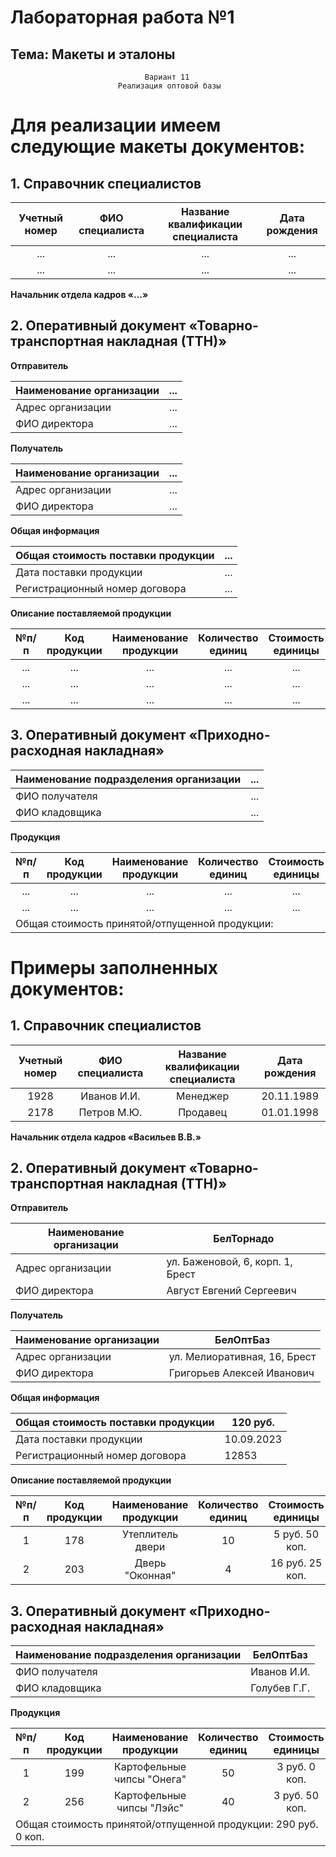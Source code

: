 # Лабораторная работа №1 #
## Тема: Макеты и эталоны ##

                                  Вариант 11
                            Реализация оптовой базы

# Для реализации имеем следующие макеты документов: #

## 1. Справочник специалистов ##

| Учетный номер | ФИО специалиста |Название квалификации специалиста |Дата рождения |
|:----------:|:----------:|:-------------:|:-------------:|
| ... | ... | ...|... |
| ... | ... | ...|... |

**Начальник отдела кадров «…»**


## 2. Оперативный документ «Товарно-транспортная накладная (ТТН)» ##

**Отправитель**

|Наименование организации |...|
|----------|----------|
| Адрес организации | ... |
| ФИО директора | ... |

**Получатель**

|Наименование организации |...|
|----------|----------|
| Адрес организации | ... |
| ФИО директора | ...|

**Общая информация**

|Общая стоимость поставки продукции |...|
|----------|----------|
| Дата поставки продукции  | ... |
| Регистрационный номер договора | ...|

**Описание поставляемой продукции**

|№п/п| Код продукции |Наименование продукции  |Количество единиц  |Стоимость единицы | Другие |
|:----------:|:----------:|:-------------:|:-------------:|:-------------:|:-------------:|
| ... | ... | ...|... | ...| ...|
| ... | ... | ...|... | ...| ...|
| ... | ... | ...|... | ...| ...|

## 3. Оперативный документ «Приходно-расходная накладная» ##

|Наименование подразделения организации |...|
|----------|----------|
|ФИО получателя  | ... |
|ФИО кладовщика | ...|

**Продукция**

<table>
    <thead>
        <tr>
            <th>№п/п</th>
            <th>Код продукции</th>
            <th>Наименование продукции </th>
            <th>Количество единиц</th>
            <th>Стоимость единицы </th>
            <th> Общая стоимость</th>
            <th> Другие</th>
         </tr>
    </thead>
    <tbody>
        <tr>
            <td  align="center">...</td>
            <td align="center">...</td>
            <td align="center">...</td>
            <td align="center">...</td>
            <td align="center">...</td>
            <td align="center">...</td>
            <td align="center">...</td>
        </tr>
       <tr>
            <td  align="center">...</td>
            <td align="center">...</td>
            <td align="center">...</td>
            <td align="center">...</td>
            <td align="center">...</td>
            <td align="center">...</td>
            <td align="center">...</td>
        </tr>
         <tr>
            <td  colspan="5"> Общая стоимость  принятой/отпущенной продукции: </td>
            <td align="center"></td>
            <td align="center"></td>
        </tr>
    </tbody>
</table>

# Примеры заполненных документов: #
## 1. Справочник специалистов ##

| Учетный номер | ФИО специалиста |Название квалификации специалиста |Дата рождения |
|:----------:|:----------:|:-------------:|:-------------:|
| 1928 | Иванов И.И. | Менеджер | 20.11.1989 |
| 2178 | Петров М.Ю. | Продавец | 01.01.1998 |

**Начальник отдела кадров «Васильев В.В.»**

## 2. Оперативный документ «Товарно-транспортная накладная (ТТН)» ##

**Отправитель**

|Наименование организации |БелТорнадо|
|----------|----------|
| Адрес организации | ул. Баженовой, 6, корп. 1, Брест  |
| ФИО директора | Август Евгений Сергеевич |

**Получатель**

|Наименование организации |БелОптБаз|
|----------|----------|
| Адрес организации |ул. Мелиоративная, 16, Брест |
| ФИО директора | Григорьев Алексей Иванович |

**Общая информация**

|Общая стоимость поставки продукции | 120 руб. |
|----------|----------|
| Дата поставки продукции  | 10.09.2023 |
| Регистрационный номер договора | 12853 |

**Описание поставляемой продукции**

|№п/п| Код продукции |Наименование продукции  |Количество единиц  |Стоимость единицы |
|:----------:|:----------:|:-------------:|:-------------:|:-------------:|
| 1 | 178 | Утеплитель двери| 10 | 5 руб. 50 коп. |
| 2 | 203 | Дверь "Оконная"| 4 | 16 руб. 25 коп. |


## 3. Оперативный документ «Приходно-расходная накладная» ##

|Наименование подразделения организации |БелОптБаз|
|----------|----------|
|ФИО получателя  | Иванов И.И. |
|ФИО кладовщика | Голубев Г.Г. |

**Продукция**

<table>
    <thead>
        <tr>
            <th>№п/п</th>
            <th>Код продукции</th>
            <th>Наименование продукции </th>
            <th>Количество единиц</th>
            <th>Стоимость единицы </th>
            <th> Общая стоимость</th>
         </tr>
    </thead>
    <tbody>
        <tr>
            <td  align="center">1</td>
            <td align="center">199</td>
            <td align="center">Картофельные чипсы "Онега"</td>
            <td align="center">50</td>
            <td align="center">3 руб. 0 коп.</td>
            <td align="center">150 руб. 0 коп.</td>
        </tr>
       <tr>
            <td  align="center">2</td>
            <td align="center">256</td>
            <td align="center">Картофельные чипсы "Лэйс"</td>
            <td align="center">40</td>
            <td align="center">3 руб. 50 коп.</td>
            <td align="center">140 руб. 0 коп.</td>
        </tr>
         <tr>
            <td  colspan="5"> Общая стоимость  принятой/отпущенной продукции: 290 руб. 0 коп. </td>
            <td align="center"></td>
            <td align="center"></td>
        </tr>
    </tbody>
</table>




